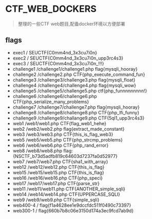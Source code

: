 # CTF\_WEB\_DOCKERS

> 整理的一些CTF web题目,配备docker环境以方便部署




## flags

* exec1 / SEUCTF{C0mm4nd\_3x3cu7i0n}
* exec2 / SEUCTF{C0mm4nd\_3x3cu7i0n\_upp3rc4s3}
* exec3 / SEUCTF{C0mm4nd\_3x3cu7i0n\_!!!}
* challenge1 /challenge1/challenge1.php flag{mysqli\_hooray}
* challenge2 /challenge2.php CTF{php\_execute\_command\_fun}
* challenge3 /challenge3/challenge3.php flag{mysqli\_float}
* challenge4 /challenge4/challenge4.php flag{mysqli\_wow}
* challenge5 /challenge5/challenge5.php ctf{php\_funnnnnnnnn!}
* challenge6 /challenge6/challenge6.php CTF{php\_serialize\_many\_problems}
* challenge7 /challenge7/challenge7.php flag{mysqli\_hooray}
* challenge8 /challenge8/challenge8.php CTF{php\_lfi\_funny}
* challenge9 /challenge9/challange9.php CTF{5ql1\_upp3rc4s3}
* web1 /web1/web1.php CTF{flag\_web1\_hehe}
* web2 /web2/web2.php flag{extract\_made\_constant}
* web3 /web3/web3.php CTF{this\_is\_flag\_web3}
* web5 /web5/web5.php CTF{php\_strcmp\_problems}
* web6 /web6/web6.php CTF{php\_rand\_error}
* web8 /web8/web8.php flag:{NSCTF\_b73d5adfb819c64603d7237fa0d52977}
* web7 /web7/web7.php CTF{sha1\_with\_array}
* web12 /web12/web12.php CTF{this\_is\_flag}
* web15 /web15/web15.php CTF{this\_is\_flag}
* web16 /web16/web16.php CTF{php\_speci}
* web17 /web17/web17.php CTF{parse\_str}
* web11 /web11/web11.php CTF{ANOTHER\_simple\_sqli}
* web14 /web14/web14.php CTF{UPPERCASE\_SQLI}
* web9 /web9/web9.php CTF{simple\_sqli}
* web400-4 / flag{f1a4628ee1e9dccfdc511f0490c73397}
* web300-1 / flag{660b7b8c06e3150d174a3ec9fcd7ab9d}
